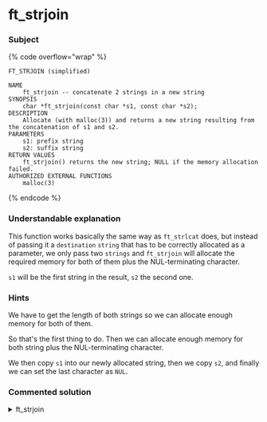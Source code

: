 # ft\_strjoin

### Subject

{% code overflow="wrap" %}
```
FT_STRJOIN (simplified)

NAME
    ft_strjoin -- concatenate 2 strings in a new string
SYNOPSIS
    char *ft_strjoin(const char *s1, const char *s2);
DESCRIPTION
    Allocate (with malloc(3)) and returns a new string resulting from the concatenation of s1 and s2.
PARAMETERS
    s1: prefix string
    s2: suffix string
RETURN VALUES
    ft_strjoin() returns the new string; NULL if the memory allocation failed.
AUTHORIZED EXTERNAL FUNCTIONS
    malloc(3)
```
{% endcode %}

### Understandable explanation

This function works basically the same way as `ft_strlcat` does, but instead of passing it a `destination` `string` that has to be correctly allocated as a parameter, we only pass two `strings` and `ft_strjoin` will allocate the required memory for both of them plus the NUL-terminating character.

`s1` will be the first string in the result, `s2` the second one.

### Hints

We have to get the length of both strings so we can allocate enough memory for both of them.

So that's the first thing to do. Then we can allocate enough memory for both string plus the NUL-terminating character.

We then copy `s1` into our newly allocated string, then we copy `s2`, and finally we can set the last character as `NUL`.

### Commented solution

<details>

<summary>ft_strjoin</summary>

{% code title="ft_strjoin.c" overflow="wrap" lineNumbers="true" %}
```c
#include "libft.h"

char *ft_strjoin(const char *s1, const char *s2)
{
    char *res;
    int i;
    int j;
    
    i = 0;
    j = 0;
    /* allocating the required memory */
    res = (char *) malloc((ft_strlen(s1) + ft_strlen(s2) + 1) * sizeof(char));
    if (!res)
        return (NULL);
    /* copying s1 into our res string */
    while (s1[i])
        res[j++] = s1[i++];
    /* we have to reset i to 0, otherwise we won't copy s2
     * from the start
     */
    i = 0;
    /* copying s2 into our res string */
    while (s2[i])
        res[j++] = s2[i];
    /* !! don't forget to NUL-terminate the string !! */
    res[j] = 0;
    /* finallly, we can return the new string */
    return (res);
}
```
{% endcode %}

</details>
